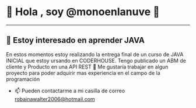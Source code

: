    # 👋 Hola , soy  @monoenlanuve    🙉
   --------------------------------
      
   
## 👀 Estoy interesado en aprender JAVA

En estos momentos estoy realizando la entrega final de un curso de JAVA INICIAL que estoy ursando en CODERHOUSE.
 Tengo publicado un ABM de cliente y Producto en una API REST 
 💞️ Me gustaría trabajar en algun proyecto para poder adquirir mas experiencia en el campo de la programación
 
 
 * 📫 Pueden contactarme a mi casilla de correo robainawalter2006@hotmail.com


